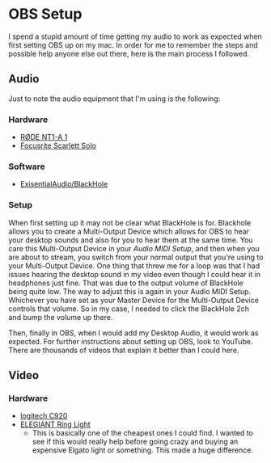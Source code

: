 # OBS Setup

I spend a stupid amount of time getting my audio to work as expected when first
setting OBS up on my mac. In order for me to remember the steps and possible
help anyone else out there, here is the main process I followed.


## Audio

Just to note the audio equipment that I'm using is the following:

### Hardware
  - [RØDE NT1-A 1](http://www.rode.com/microphones/nt1-a)
  - [Focusrite Scarlett Solo](https://focusrite.com/en/usb-audio-interface/scarlett/scarlett-solo)

### Software
  - [ExisentialAudio/BlackHole](https://github.com/ExistentialAudio/BlackHole)

### Setup
When first setting up it may not be clear what BlackHole is for. Blackhole
allows you to create a Multi-Output Device which allows for OBS to hear your
desktop sounds and also for you to hear them at the same time. You care this
Multi-Output Device in your _Audio MIDI Setup_, and then when you are about to
stream, you switch from your normal output that you're using to your
Multi-Output Device. One thing that threw me for a loop was that I had issues
hearing the desktop sound in my video even though I could hear it in headphones
just fine. That was due to the output volume of BlackHole being quite low. The
way to adjust this is again in your Audio MIDI Setup. Whichever you have set as
your Master Device for the Multi-Output Device controls that volume. So in my
case, I needed to click the BlackHole 2ch and bump the volume up there.

Then, finally in OBS, when I would add my Desktop Audio, it would work as
expected. For further instructions about setting up OBS, look to YouTube. There
are thousands of videos that explain it better than I could here.

## Video

### Hardware
  - [logitech C920](https://www.logitech.com/en-us/products/webcams/c920-pro-hd-webcam.960-000764.html)
  - [ELEGIANT Ring Light](https://www.amazon.nl/-/en/gp/product/B086QMRTXD)
      - This is basically one of the cheapest ones I could find. I wanted to see
          if this would really help before going crazy and buying an expensive
          Elgato light or something. This made a huge difference.
